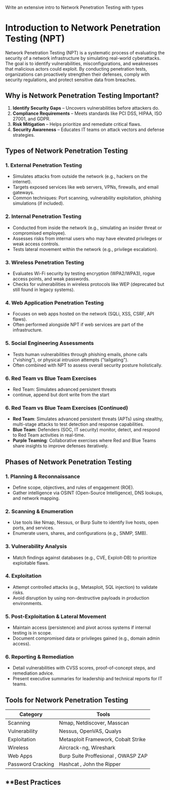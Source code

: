 Write an extensive intro to Network Penetration Testing with types 

# **Introduction to Network Penetration Testing (NPT)**  

Network Penetration Testing (NPT) is a systematic process of evaluating the security of a network infrastructure by simulating real-world cyberattacks. The goal is to identify vulnerabilities, misconfigurations, and weaknesses that malicious actors could exploit. By conducting penetration tests, organizations can proactively strengthen their defenses, comply with security regulations, and protect sensitive data from breaches.  

## **Why is Network Penetration Testing Important?**  
1. **Identify Security Gaps** – Uncovers vulnerabilities before attackers do.  
2. **Compliance Requirements** – Meets standards like PCI DSS, HIPAA, ISO 27001, and GDPR.  
3. **Risk Mitigation** – Helps prioritize and remediate critical flaws.  
4. **Security Awareness** – Educates IT teams on attack vectors and defense strategies.  

## **Types of Network Penetration Testing**  

### **1. External Penetration Testing**  
- Simulates attacks from outside the network (e.g., hackers on the internet).  
- Targets exposed services like web servers, VPNs, firewalls, and email gateways.  
- Common techniques: Port scanning, vulnerability exploitation, phishing simulations (if included).  

### **2. Internal Penetration Testing**  
- Conducted from inside the network (e.g., simulating an insider threat or compromised employee).  
- Assesses risks from internal users who may have elevated privileges or weak access controls.  
- Tests lateral movement within the network (e.g., privilege escalation).  

### **3. Wireless Penetration Testing**  
- Evaluates Wi-Fi security by testing encryption (WPA2/WPA3), rogue access points, and weak passwords.  
- Checks for vulnerabilities in wireless protocols like WEP (deprecated but still found in legacy systems).  

### **4. Web Application Penetration Testing**  
- Focuses on web apps hosted on the network (SQLi, XSS, CSRF, API flaws).  
- Often performed alongside NPT if web services are part of the infrastructure.  

### **5. Social Engineering Assessments**  
- Tests human vulnerabilities through phishing emails, phone calls ("vishing"), or physical intrusion attempts ("tailgating").  
- Often combined with NPT to assess overall security posture holistically.  

### **6. Red Team vs Blue Team Exercises**  
- Red Team: Simulates advanced persistent threats
- continue, append but dont write from the start

 ### **6. Red Team vs Blue Team Exercises (Continued)**  
- **Red Team**: Simulates advanced persistent threats (APTs) using stealthy, multi-stage attacks to test detection and response capabilities.  
- **Blue Team**: Defenders (SOC, IT security) monitor, detect, and respond to Red Team activities in real-time.  
- **Purple Teaming**: Collaborative exercises where Red and Blue Teams share insights to improve defenses iteratively.  

## **Phases of Network Penetration Testing**  

### **1. Planning & Reconnaissance**  
- Define scope, objectives, and rules of engagement (ROE).  
- Gather intelligence via OSINT (Open-Source Intelligence), DNS lookups, and network mapping.  

### **2. Scanning & Enumeration**  
- Use tools like Nmap, Nessus, or Burp Suite to identify live hosts, open ports, and services.  
- Enumerate users, shares, and configurations (e.g., SNMP, SMB).  

### **3. Vulnerability Analysis**  
- Match findings against databases (e.g., CVE, Exploit-DB) to prioritize exploitable flaws.  

### **4. Exploitation**  
- Attempt controlled attacks (e.g., Metasploit, SQL injection) to validate risks.  
- Avoid disruption by using non-destructive payloads in production environments.  

### **5. Post-Exploitation & Lateral Movement**  
- Maintain access (persistence) and pivot across systems if internal testing is in scope.  
- Document compromised data or privileges gained (e.g., domain admin access).  

### **6. Reporting & Remediation**  
- Detail vulnerabilities with CVSS scores, proof-of-concept steps, and remediation advice.  
- Present executive summaries for leadership and technical reports for IT teams.  

## **Tools for Network Penetration Testing**  
| Category          | Tools                                                                 |
|-------------------|----------------------------------------------------------------------|
| Scanning          | Nmap, Netdiscover, Masscan                                           |
| Vulnerability     | Nessus, OpenVAS, Qualys                                              |
| Exploitation      | Metasploit Framework, Cobalt Strike                                  |
| Wireless          | Aircrack-ng, Wireshark                                               |
| Web Apps          | Burp Suite Proffesional , OWASP ZAP                                  |
| Password Cracking | Hashcat , John the Ripper                                            |

## **Best Practices


